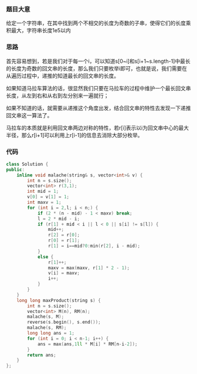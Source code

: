 ### 题目大意

给定一个字符串，在其中找到两个不相交的长度为奇数的子串，使得它们的长度乘积最大，字符串长度1e5以内

### 思路

首先容易想到，若是我们对于每一个i，可以知道s[0~i]和s[i+1~s.length-1]中最长的长度为奇数的回文串的长度，那么我们只要枚举i即可，也就是说，我们需要在从遍历过程中，递推的知道最长的回文串的长度。

如果知道马拉车算法的话，很显然我们只要在马拉车的过程中维护一个最长回文串长度，从左到右和从右到左分别来一遍就行；

如果不知道的话，就需要从递推这个角度出发，结合回文串的特性去发现一下递推回文串这一算法了。

马拉车的本质就是利用回文串两边对称的特性，若r[i]表示以i为回文串中心的最大半径，那么r[i+1]可以利用上r[i-1]的信息去消除大部分枚举。

### 代码

```c++
class Solution {
public:
    inline void malache(string& s, vector<int>& v) {
        int n = s.size();
        vector<int> r(3,1);
        int mid = 1;
        v[0] = v[1] = 1;
        int maxv = 1;
        for (int i = 2,l; i < n;) {
            if (2 * (n - mid) - 1 < maxv) break;
            l = 2 * mid - i;
            if (r[1] + mid < i || l < 0 || s[i] != s[l]) {
                mid++;
                r[2] = r[0];
                r[0] = r[1];
                r[1] = i==mid?0:min(r[2], i - mid);
            }
            else {
                r[1]++;
                maxv = max(maxv, r[1] * 2 - 1);
                v[i] = maxv;
                i++;
            }
        }
    }
    long long maxProduct(string s) {
        int n = s.size();
        vector<int> M(n), RM(n);
        malache(s, M);
        reverse(s.begin(), s.end());
        malache(s, RM);
        long long ans = 1;
        for (int i = 0; i < n-1; i++) {
            ans = max(ans,1ll * M[i] * RM[n-i-2]);
        }
        return ans;
    }
};
```

